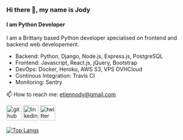 ### Hi there 👋, my name is Jody
#### I am Python Developer
I am a Brittany based Python developer specialised on frontend and backend web developement.

*  Backend: Python, Django, Node.js, Express.js, PostgreSQL
* Frontend: Javascript, React.js, jQuery, Bootstrap
* DevOps: Docker, Heroku, AWS S3, VPS OVHCloud
* Continous Integration: Travis CI
* Monitoring: Sentry

📫 How to reach me: etiennody@gmail.com 


[<img src='https://cdn.jsdelivr.net/npm/simple-icons@3.0.1/icons/github.svg' alt='github' height='40'>](https://github.com/etiennody)  [<img src='https://cdn.jsdelivr.net/npm/simple-icons@3.0.1/icons/linkedin.svg' alt='linkedin' height='40'>](https://www.linkedin.com/in/jody-etienne/)  [<img src='https://cdn.jsdelivr.net/npm/simple-icons@3.0.1/icons/twitter.svg' alt='twitter' height='40'>](https://twitter.com/etiennody)  

[![Top Langs](https://github-readme-stats.vercel.app/api/top-langs/?username=etiennody)](https://github.com/anuraghazra/github-readme-stats)